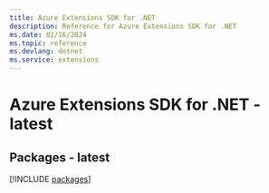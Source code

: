 ```yaml
---
title: Azure Extensions SDK for .NET
description: Reference for Azure Extensions SDK for .NET
ms.date: 02/16/2024
ms.topic: reference
ms.devlang: dotnet
ms.service: extensions
---
```

# Azure Extensions SDK for .NET - latest
## Packages - latest
[!INCLUDE [packages](extensions-index.md)]
